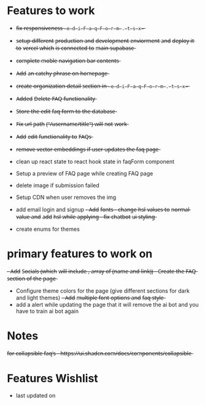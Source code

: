  # Features to work
 
 - f̶i̶x̶ r̶e̶s̶p̶o̶n̶s̶i̶v̶e̶n̶e̶s̶s̶ `̶e̶d̶i̶F̶a̶q̶F̶o̶r̶m̶.̶t̶s̶x̶`̶  
 - s̶e̶t̶u̶p̶ d̶i̶f̶f̶e̶r̶e̶n̶t̶ p̶r̶o̶d̶u̶c̶t̶i̶o̶n̶ a̶n̶d̶ d̶e̶v̶e̶l̶o̶p̶m̶e̶n̶t̶ e̶n̶v̶i̶o̶r̶m̶e̶n̶t̶ a̶n̶d̶ d̶e̶p̶l̶o̶y̶ i̶t̶ t̶o̶ v̶e̶r̶c̶e̶l̶ w̶h̶i̶c̶h̶ i̶s̶ c̶o̶n̶n̶e̶c̶t̶e̶d̶ t̶o̶ m̶a̶i̶n̶ s̶u̶p̶a̶b̶a̶s̶e̶
 - c̶o̶m̶p̶l̶e̶t̶e̶ m̶o̶b̶l̶e̶ n̶a̶v̶i̶g̶a̶t̶i̶o̶n̶ b̶a̶r̶ c̶o̶n̶t̶e̶n̶t̶s̶
 - A̶d̶d̶ a̶n̶ c̶a̶t̶c̶h̶y̶ p̶h̶r̶a̶s̶e̶ o̶n̶ h̶o̶m̶e̶p̶a̶g̶e̶
 - c̶r̶e̶a̶t̶e̶ o̶r̶g̶a̶n̶i̶z̶a̶t̶i̶o̶n̶ d̶e̶t̶a̶i̶l̶ s̶e̶c̶t̶i̶o̶n̶ i̶n̶ `̶e̶d̶i̶F̶a̶q̶F̶o̶r̶m̶.̶t̶s̶x̶`̶
 - A̶d̶d̶e̶d̶ D̶e̶l̶e̶t̶e̶ F̶A̶Q̶ f̶u̶n̶c̶t̶i̶o̶n̶a̶l̶i̶t̶y̶
 - S̶t̶o̶r̶e̶ t̶h̶e̶ e̶d̶i̶t̶ f̶a̶q̶ f̶o̶r̶m̶ t̶o̶ t̶h̶e̶ d̶a̶t̶a̶b̶a̶s̶e̶ 
 - F̶i̶x̶ u̶r̶l̶ p̶a̶t̶h̶ (̶"̶/̶u̶s̶e̶r̶n̶a̶m̶e̶/̶t̶i̶t̶l̶e̶"̶)̶ w̶i̶l̶l̶ n̶o̶t̶ w̶o̶r̶k̶


 - A̶d̶d̶ e̶d̶i̶t̶ f̶u̶n̶c̶t̶i̶o̶n̶a̶l̶i̶t̶y̶ t̶o̶ F̶A̶Q̶s̶
 - r̶e̶m̶o̶v̶e̶ v̶e̶c̶t̶o̶r̶ e̶m̶b̶e̶d̶d̶i̶n̶g̶s̶ i̶f̶ u̶s̶e̶r̶ u̶p̶d̶a̶t̶e̶s̶ t̶h̶e̶ f̶a̶q̶ p̶a̶g̶e̶ 
 - clean up react state to react hook state in faqForm component
 - Setup a preview of FAQ page while creating FAQ page
 - delete image if submission failed
 - Setup CDN when user removes the img
 - add email login and signup
 -̶ A̶d̶d̶ f̶o̶n̶t̶s̶
 -̶ c̶h̶a̶n̶g̶e̶ h̶s̶l̶ v̶a̶l̶u̶e̶s̶ t̶o̶ n̶o̶r̶m̶a̶l̶ v̶a̶l̶u̶e̶ a̶n̶d̶ a̶d̶d̶ h̶s̶l̶ w̶h̶i̶l̶e̶ a̶p̶p̶l̶y̶i̶n̶g̶
 -̶ f̶i̶x̶ c̶h̶a̶t̶b̶o̶t̶ u̶i̶ s̶t̶y̶l̶i̶n̶g̶
 - create enums for themes 

# primary features to work on

 -̶ A̶d̶d̶ S̶o̶c̶i̶a̶l̶s̶ (̶w̶h̶i̶c̶h̶ w̶i̶l̶l̶ i̶n̶c̶l̶u̶d̶e̶ ,̶ a̶r̶r̶a̶y̶ o̶f̶ (̶n̶a̶m̶e̶ a̶n̶d̶ l̶i̶n̶k̶)̶)̶ 
 -̶ C̶r̶e̶a̶t̶e̶ t̶h̶e̶ F̶A̶Q̶ s̶e̶c̶t̶i̶o̶n̶ o̶f̶ t̶h̶e̶ p̶a̶g̶e̶
 - Configure theme colors for the page (give different sections for dark and light themes)
 -̶ A̶d̶d̶ m̶u̶l̶t̶i̶p̶l̶e̶ f̶o̶n̶t̶ o̶p̶t̶i̶o̶n̶s̶ a̶n̶d̶ f̶a̶q̶ s̶t̶y̶l̶e̶
 - add a alert while updating the page that it will remove the ai bot and you have to train ai bot again 
  



# Notes

f̶o̶r̶ c̶o̶l̶l̶a̶p̶s̶i̶b̶l̶e̶ f̶a̶q̶'̶s̶ -̶ h̶t̶t̶p̶s̶:̶/̶/̶u̶i̶.̶s̶h̶a̶d̶c̶n̶.̶c̶o̶m̶/̶d̶o̶c̶s̶/̶c̶o̶m̶p̶o̶n̶e̶n̶t̶s̶/̶c̶o̶l̶l̶a̶p̶s̶i̶b̶l̶e̶



# Features Wishlist

 - last updated on
